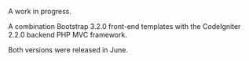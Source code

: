 A work in progress.

A combination Bootstrap 3.2.0 front-end templates with the CodeIgniter 2.2.0 backend PHP MVC framework.

Both versions were released in June. 
